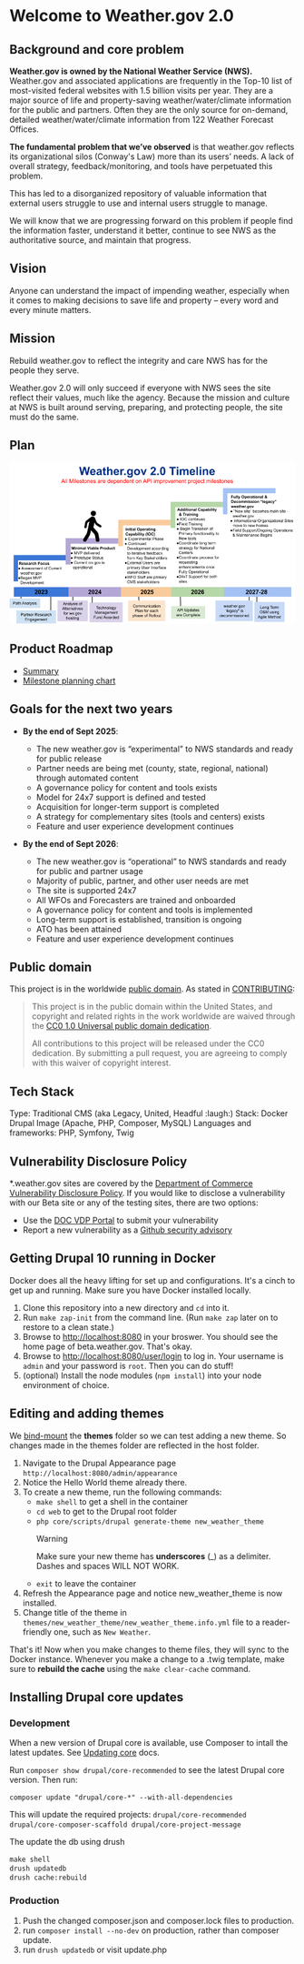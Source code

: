 # Welcome to Weather.gov 2.0

## Background and core problem

**Weather.gov is owned by the National Weather Service (NWS).** Weather.gov and associated applications are frequently in the Top-10 list of most-visited federal websites with 1.5 billion visits per year. They are a major source of life and property-saving weather/water/climate information for the public and partners. Often they are the only source for on-demand, detailed weather/water/climate information from 122 Weather Forecast Offices.

**The fundamental problem that we’ve observed** is that weather.gov reflects its organizational silos (Conway's Law) more than its users’ needs. A lack of overall strategy, feedback/monitoring, and tools have perpetuated this problem.

This has led to a disorganized repository of valuable information that external users struggle to use and internal users struggle to manage.

We will know that we are progressing forward on this problem if people find the information faster, understand it better, continue to see NWS as the authoritative source, and maintain that progress.

## Vision
Anyone can understand the impact of impending weather, especially when it comes to making decisions to save life and property – every word and every minute matters.

## Mission 
Rebuild weather.gov to reflect the integrity and care NWS has for the people they serve.

Weather.gov 2.0 will only succeed if everyone with NWS sees the site reflect their values, much like the agency. Because the mission and culture at NWS is built around serving, preparing, and protecting people, the site must do the same.

## Plan

![5 steps as an analogy of the Weather.gov 2.0 phases. We are on the Minimal Viable Product phase and entering the Initial Operating Capability (IOC) phase in 2025 then after that in 2026 is Additional Capability and Training phase and lastly in 2027-2028 is the Fully Operational and Decommission "Legacy" weather.gov phase](/docs/img/Weather.gov-2.0-stairs.png)

## Product Roadmap
- [Summary](https://github.com/weather-gov/weather.gov/blob/main/docs/product/roadmap.md)
- [Milestone planning chart](https://github.com/orgs/weather-gov/projects/2/views/18)

## Goals for the next two years 

- **By the end of Sept 2025**:
  - The new weather.gov is “experimental” to NWS standards and ready for public release
  - Partner needs are being met (county, state, regional, national) through automated content
  - A governance policy for content and tools exists
  - Model for 24x7 support is defined and tested
  - Acquisition for longer-term support is completed
  - A strategy for complementary sites (tools and centers) exists
  - Feature and user experience development continues

- **By the end of Sept 2026**:
  - The new weather.gov is “operational” to NWS standards and ready for public and partner usage
  - Majority of public, partner, and other user needs are met
  - The site is supported 24x7
  - All WFOs and Forecasters are trained and onboarded
  - A governance policy for content and tools is implemented
  - Long-term support is established, transition is ongoing
  - ATO has been attained
  - Feature and user experience development continues


## Public domain

This project is in the worldwide [public domain](LICENSE.md). As stated in [CONTRIBUTING](CONTRIBUTING.md):

> This project is in the public domain within the United States, and copyright and related
> rights in the work worldwide are waived through the
> [CC0 1.0 Universal public domain dedication](https://creativecommons.org/publicdomain/zero/1.0/).
>
> All contributions to this project will be released under the CC0 dedication. By submitting a pull
> request, you are agreeing to comply with this waiver of copyright interest.

## Tech Stack

Type: Traditional CMS (aka Legacy, United, Headful :laugh:)
Stack: Docker Drupal Image (Apache, PHP, Composer, MySQL)
Languages and frameworks: PHP, Symfony, Twig

## Vulnerability Disclosure Policy

*.weather.gov sites are covered by the [Department of Commerce Vulnerability Disclosure Policy](https://www.commerce.gov/vulnerability-disclosure-policy). If you would like to disclose a vulnerability with our Beta site or any of the testing sites, there are two options: 
- Use the [DOC VDP Portal](https://doc.responsibledisclosure.com/hc/en-us/requests/new) to submit your vulnerability
- Report a new vulnerability as a [Github security advisory](https://github.com/weather-gov/weather.gov/security/advisories/new)

## Getting Drupal 10 running in Docker

Docker does all the heavy lifting for set up and configurations. It's a cinch to get up and running. Make sure you have Docker installed locally.

1. Clone this repository into a new directory and `cd` into it.
1. Run `make zap-init` from the command line. (Run `make zap` later on to restore to a clean state.) 
1. Browse to [http://localhost:8080](http://localhost:8080) in your broswer. You
   should see the home page of beta.weather.gov. That's okay.
1. Browse to [http://localhost:8080/user/login](http://localhost:8080/user/login)
   to log in. Your username is `admin` and your password is `root`. Then you can
   do stuff!
1. (optional) Install the node modules (`npm install`) into your node environment of choice.

## Editing and adding themes

We [bind-mount](https://docs.docker.com/storage/bind-mounts/) the **themes**
folder so we can test adding a new theme. So changes made in the themes folder
are reflected in the host folder.

1. Navigate to the Drupal Appearance page `http://localhost:8080/admin/appearance`
2. Notice the Hello World theme already there.
3. To create a new theme, run the following commands:
   - `make shell` to get a shell in the container
   - `cd web` to get to the Drupal root folder
   - `php core/scripts/drupal generate-theme new_weather_theme`
     > [!WARNING]  
     > Make sure your new theme has **underscores** (\_) as a delimiter. Dashes
     > and spaces WILL NOT WORK.
   - `exit` to leave the container
4. Refresh the Appearance page and notice new_weather_theme is now installed.
5. Change title of the theme in `themes/new_weather_theme/new_weather_theme.info.yml`
   file to a reader-friendly one, such as `New Weather`.

That's it! Now when you make changes to theme files, they will sync to the
Docker instance. Whenever you make a change to a .twig template, make sure
to **rebuild the cache** using the `make clear-cache` command.

## Installing Drupal core updates

### Development

When a new version of Drupal core is available, use Composer to intall the latest updates. See [Updating core](https://www.drupal.org/docs/updating-drupal/updating-drupal-core-via-composer#s-update-drupal-core-code) docs.

Run `composer show drupal/core-recommended` to see the latest Drupal core version. Then run:

```
composer update "drupal/core-*" --with-all-dependencies
```

This will update the required projects: `drupal/core-recommended drupal/core-composer-scaffold drupal/core-project-message`

The update the db using drush

```
make shell
drush updatedb
drush cache:rebuild
```

### Production

1. Push the changed composer.json and composer.lock files to production.
1. run `composer install --no-dev` on production, rather than composer update.
1. run `drush updatedb` or visit update.php
